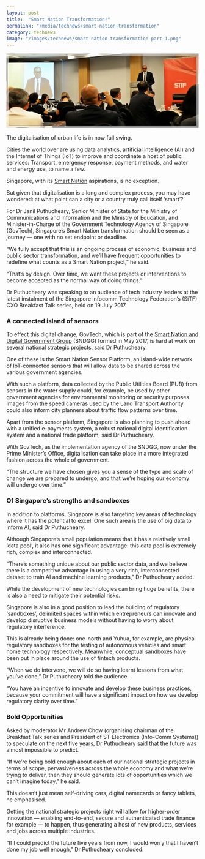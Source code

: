 ```yaml
---
layout: post
title:  "Smart Nation Transformation!"
permalink: "/media/technews/smart-nation-transformation"
category: technews
image: "/images/technews/smart-nation-transformation-part-1.png"
---
```


![smart nation transformation!](/images/technews/smart-nation-transformation-part-1.png)

The digitalisation of urban life is in now full swing.

Cities the world over are using data analytics, artificial intelligence (AI) and the Internet of Things (IoT) to improve and coordinate a host of public services: Transport, emergency response, payment methods, and water and energy use, to name a few.

Singapore, with its [Smart Nation](https://www.smartnation.sg/) aspirations, is no exception.

But given that digitalisation is a long and complex process, you may have wondered: at what point can a city or a country truly call itself ‘smart’?

For Dr Janil Puthucheary, Senior Minister of State for the Ministry of Communications and Information and the Ministry of Education, and Minister-in-Charge of the Government Technology Agency of Singapore (GovTech), Singapore’s Smart Nation transformation should be seen as a journey — one with no set endpoint or deadline.

“We fully accept that this is an ongoing process of economic, business and public sector transformation, and we’ll have frequent opportunities to redefine what counts as a Smart Nation project,” he said.

“That’s by design. Over time, we want these projects or interventions to become accepted as the normal way of doing things.”

Dr Puthucheary was speaking to an audience of tech industry leaders at the latest instalment of the Singapore infocomm Technology Federation’s (SiTF) CXO Breakfast Talk series, held on 19 July 2017.

### **A connected island of sensors**
To effect this digital change, GovTech, which is part of the [Smart Nation and Digital Government Group](https://www.tech.gov.sg/technews/upclose/2017/03/govtech-joins-the-smart-nation-and-digital-government-group) (SNDGG) formed in May 2017, is hard at work on several national strategic projects, said Dr Puthucheary.

One of these is the Smart Nation Sensor Platform, an island-wide network of IoT-connected sensors that will allow data to be shared across the various government agencies.

With such a platform, data collected by the Public Utilities Board (PUB) from sensors in the water supply could, for example, be used by other government agencies for environmental monitoring or security purposes. Images from the speed cameras used by the Land Transport Authority could also inform city planners about traffic flow patterns over time.

Apart from the sensor platform, Singapore is also planning to push ahead with a unified e-payments system, a robust national digital identification system and a national trade platform, said Dr Puthucheary.

With GovTech, as the implementation agency of the SNDGG, now under the Prime Minister’s Office, digitalisation can take place in a more integrated fashion across the whole of government.

“The structure we have chosen gives you a sense of the type and scale of change we are prepared to undergo, and that we’re hoping our economy will undergo over time.”

### **Of Singapore’s strengths and sandboxes**
In addition to platforms, Singapore is also targeting key areas of technology where it has the potential to excel. One such area is the use of big data to inform AI, said Dr Puthucheary.

Although Singapore’s small population means that it has a relatively small ‘data pool’, it also has one significant advantage: this data pool is extremely rich, complex and interconnected.

“There’s something unique about our public sector data, and we believe there is a competitive advantage in using a very rich, interconnected dataset to train AI and machine learning products,” Dr Puthucheary added.

While the development of new technologies can bring huge benefits, there is also a need to mitigate their potential risks.

Singapore is also in a good position to lead the building of regulatory ‘sandboxes’, delimited spaces within which entrepreneurs can innovate and develop disruptive business models without having to worry about regulatory interference.

This is already being done: one-north and Yuhua, for example, are physical regulatory sandboxes for the testing of autonomous vehicles and smart home technology respectively. Meanwhile, conceptual sandboxes have been put in place around the use of fintech products.

“When we do intervene, we will do so having learnt lessons from what you’ve done,” Dr Puthucheary told the audience.

“You have an incentive to innovate and develop these business practices, because your commitment will have a significant impact on how we develop regulatory clarity over time.”

### **Bold Opportunities**
Asked by moderator Mr Andrew Chow (organising chairman of the Breakfast Talk series and President of ST Electronics (Info-Comm Systems)) to speculate on the next five years, Dr Puthucheary said that the future was almost impossible to predict.

“If we’re being bold enough about each of our national strategic projects in terms of scope, pervasiveness across the whole economy and what we’re trying to deliver, then they should generate lots of opportunities which we can’t imagine today,” he said.

This doesn’t just mean self-driving cars, digital namecards or fancy tablets, he emphasised.

Getting the national strategic projects right will allow for higher-order innovation — enabling end-to-end, secure and authenticated trade finance for example — to happen, thus generating a host of new products, services and jobs across multiple industries.

“If I could predict the future five years from now, I would worry that I haven’t done my job well enough,” Dr Puthucheary concluded.
